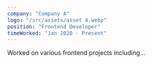 ```yaml
---
company: "Company A"
logo: "/src/assets/asset 4.webp"
position: "Frontend Developer"
timeWorked: "Jan 2020 - Present"
---
```


Worked on various frontend projects including...
